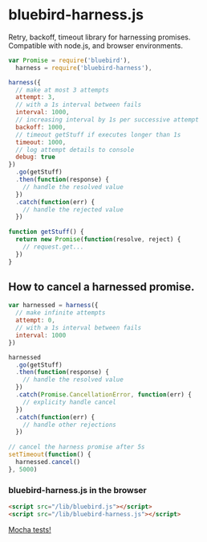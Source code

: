 # bluebird-harness.js
Retry, backoff, timeout library for harnessing promises.  
Compatible with node.js, and browser environments.

```javascript
var Promise = require('bluebird'),
  harness = require('bluebird-harness'),

harness({
  // make at most 3 attempts
  attempt: 3,
  // with a 1s interval between fails
  interval: 1000,
  // increasing interval by 1s per successive attempt
  backoff: 1000,
  // timeout getStuff if executes longer than 1s
  timeout: 1000,
  // log attempt details to console
  debug: true
})
  .go(getStuff)
  .then(function(response) {
    // handle the resolved value
  })
  .catch(function(err) {
    // handle the rejected value
  })
  
function getStuff() {
  return new Promise(function(resolve, reject) {
    // request.get...
  })
}
```

## How to cancel a harnessed promise.
```javascript
var harnessed = harness({
  // make infinite attempts
  attempt: 0,
  // with a 1s interval between fails
  interval: 1000
})

harnessed
  .go(getStuff)
  .then(function(response) {
  	// handle the resolved value
  })
  .catch(Promise.CancellationError, function(err) {
  	// explicity handle cancel
  })
  .catch(function(err) {
    // handle other rejections
  })
  
// cancel the harness promise after 5s
setTimeout(function() {
  harnessed.cancel()
}, 5000)
```


### bluebird-harness.js in the browser
```html
<script src="/lib/bluebird.js"></script>
<script src="/lib/bluebird-harness.js"></script>
```

[Mocha tests!](https://github.com/leefernandes/bluebird-harness/blob/master/test/bluebird-harness.test.js)



